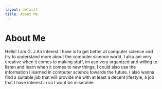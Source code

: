 ```yaml
---
layout: default
title: About Me
---
```

# About Me
Hello! I am G. J
An interest I have is to get better at computer science and try to understand more about the computer sicence world. I also am very creative when it comes to making stuff, im aso very organized and willing to listen and learn when it comes to new things, I could also use the information I learned in computer science towards the future. I also wanna find a suitable job that will provide me with at least a decent lifestyle, a job that I have interest in so I wont be miserable.
